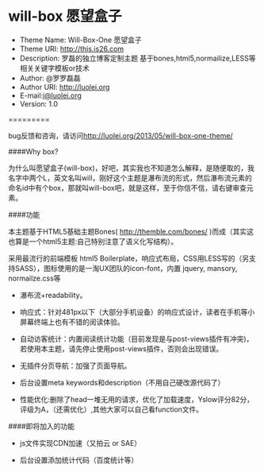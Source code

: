 will-box 愿望盒子 
========
- Theme Name: Will-Box-One 愿望盒子
- Theme URI: http://this.is26.com
- Description: 罗磊的独立博客定制主题 基于bones,html5,normailize,LESS等相关关键字模板or技术
- Author: @罗罗磊磊
- Author URI: http://luolei.org
- E-mail:i@luolei.org
- Version: 1.0

=========

bug反馈和咨询，请访问<http://luolei.org/2013/05/will-box-one-theme/>

####Why box?

为什么叫愿望盒子(will-box)，好吧，其实我也不知道怎么解释，是随便取的，我名字中两个L，英文名叫will，刚好这个主题是瀑布流的形式，然后瀑布流元素的命名id中有个box，那就叫will-box吧，就是这样，至于你信不信，请右键审查元素。

####功能

本主题基于HTML5基础主题Bones( http://themble.com/bones/ )而成（其实这也算是一个html5主题:自己特别注意了语义化写结构）。

采用最流行的前端模板 html5 Boilerplate，响应式布局，CSS用LESS写的（另支持SASS），图标使用的是一淘UX团队的icon-font，内置 jquery, mansory, normailze.css等

- 瀑布流+readability。

- 响应式：针对481px以下（大部分手机设备）的响应式设计，读者在手机等小屏幕终端上也有不错的阅读体验。

- 自动访客统计：内置阅读统计功能（目前发现是与post-views插件有冲突)，若使用本主题，请先停止使用post-views插件，否则会出现错误。

- 无插件分页导航：加强了页面导航。

- 后台设置meta keywords和description（不用自己硬改源代码了）

- 性能优化:删除了head一堆无用的请求，优化了加载速度，Yslow评分82分，评级为A，（还需优化）,其他大家可以自己看function文件。

####即将加入的功能

- js文件实现CDN加速（又拍云 or SAE）

- 后台设置添加统计代码（百度统计等）
